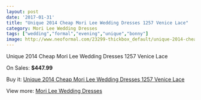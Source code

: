 ```yaml
---
layout: post
date: '2017-01-31'
title: "Unique 2014 Cheap Mori Lee Wedding Dresses 1257 Venice Lace"
category: Mori Lee Wedding Dresses
tags: ["wedding","formal","evening","unique","bonny"]
image: http://www.neoformal.com/23299-thickbox_default/unique-2014-cheap-mori-lee-wedding-dresses-1257-venice-lace.jpg
---
```

Unique 2014 Cheap Mori Lee Wedding Dresses 1257 Venice Lace

On Sales: **$447.99**
<a href="https://www.neoformal.com/en/mori-lee-wedding-dresses-2014/7818-unique-2014-cheap-mori-lee-wedding-dresses-1257-venice-lace.html"><amp-img layout="responsive" width="600" height="600" src="//www.neoformal.com/23299-thickbox_default/unique-2014-cheap-mori-lee-wedding-dresses-1257-venice-lace.jpg" alt="Unique 2014 Cheap Mori Lee Wedding Dresses 1257 Venice Lace 0" /></a>
<a href="https://www.neoformal.com/en/mori-lee-wedding-dresses-2014/7818-unique-2014-cheap-mori-lee-wedding-dresses-1257-venice-lace.html"><amp-img layout="responsive" width="600" height="600" src="//www.neoformal.com/23302-thickbox_default/unique-2014-cheap-mori-lee-wedding-dresses-1257-venice-lace.jpg" alt="Unique 2014 Cheap Mori Lee Wedding Dresses 1257 Venice Lace 1" /></a>
<a href="https://www.neoformal.com/en/mori-lee-wedding-dresses-2014/7818-unique-2014-cheap-mori-lee-wedding-dresses-1257-venice-lace.html"><amp-img layout="responsive" width="600" height="600" src="//www.neoformal.com/23301-thickbox_default/unique-2014-cheap-mori-lee-wedding-dresses-1257-venice-lace.jpg" alt="Unique 2014 Cheap Mori Lee Wedding Dresses 1257 Venice Lace 2" /></a>
<a href="https://www.neoformal.com/en/mori-lee-wedding-dresses-2014/7818-unique-2014-cheap-mori-lee-wedding-dresses-1257-venice-lace.html"><amp-img layout="responsive" width="600" height="600" src="//www.neoformal.com/23300-thickbox_default/unique-2014-cheap-mori-lee-wedding-dresses-1257-venice-lace.jpg" alt="Unique 2014 Cheap Mori Lee Wedding Dresses 1257 Venice Lace 3" /></a>

Buy it: [Unique 2014 Cheap Mori Lee Wedding Dresses 1257 Venice Lace](https://www.neoformal.com/en/mori-lee-wedding-dresses-2014/7818-unique-2014-cheap-mori-lee-wedding-dresses-1257-venice-lace.html "Unique 2014 Cheap Mori Lee Wedding Dresses 1257 Venice Lace")

View more: [Mori Lee Wedding Dresses](https://www.neoformal.com/en/67-mori-lee-wedding-dresses-2014 "Mori Lee Wedding Dresses")